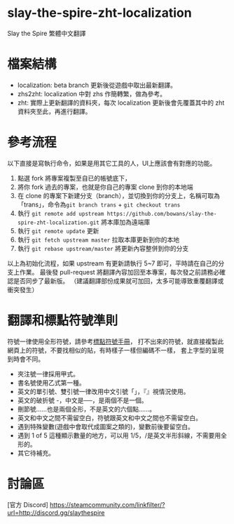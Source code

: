# slay-the-spire-zht-localization
Slay the Spire 繁體中文翻譯

# 檔案結構

* localization: beta branch 更新後從遊戲中取出最新翻譯。
* zhs2zht: localization 中對 zhs 作簡轉繁，做為參考。
* zht: 實際上更新翻譯的資料夾，每次 localization 更新後會先覆蓋其中的 zht 資料夾至此，再進行翻譯。

# 參考流程

以下直接是寫執行命令，如果是用其它工具的人，UI上應該會有對應的功能。

1. 點選 fork 將專案複製至自已的帳號底下，
2. 將你 fork 過去的專案，也就是你自己的專案 clone 到你的本地端
3. 在 clone 的專案下新建分支（branch），並切換到你的分支上，名稱可取為「trans」，命令為`git branch trans` + `git checkout trans`
4. 執行 `git remote add upstream https://github.com/bowans/slay-the-spire-zht-localization.git` 將本庫加為遠端庫
5. 執行 `git remote update` 更新
6. 執行 `git fetch upstream master` 拉取本庫更新到你的本地
7. 執行 `git rebase upstream/master` 將更新內容整併到你的分支

以上為初始化流程，如果 upstream 有更新請執行 5~7 即可，平時請在自己的分支上作業。
最後發 pull-request 將翻譯內容加回至本專案，每次發之前請務必確認是否同步了最新版。
（建議翻譯部份成果就可加回，太多可能導致重覆翻譯或衝突發生）

# 翻譯和標點符號準則

符號一律使用全形符號，請參考[標點符號手冊](http://language.moe.gov.tw/001/Upload/FILES/SITE_CONTENT/M0001/HAU/haushou.htm)，
打不出來的符號，就直接複製此網頁上的符號，不要找相似的貼，有時樣子一樣但編碼不一樣，
套上字型的呈現到時會不同。

* 夾注號一律採用甲式。
* 書名號使用乙式第一種。
* 英文的單引號、雙引號一律改用中文引號「」，『』視情況使用。
* 英文的破折號 -，中文是──，是兩個不是一個。
* 刪節號……也是兩個全形，不是英文的六個點......。
* 英文和中文之間不需留空白，符號跟英文和中文之間也不需留空白。
* 遇到特殊變數(遊戲中會取代成圖案之類的)，變數前後要留空白。
* 遇到 1 of 5 這種顯示數量的地方，可以用 1/5，/是英文半形斜線，不需要用全形的。
* 其它待補充。

# 討論區

[官方 Discord] https://steamcommunity.com/linkfilter/?url=http://discord.gg/slaythespire

